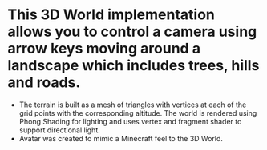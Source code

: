 # This 3D World implementation allows you to control a camera using arrow keys moving around a landscape which includes trees, hills and roads. 
- The terrain is built as a mesh of triangles with vertices at each of the grid points with the corresponding altitude. The world is rendered using Phong Shading for lighting and uses vertex and fragment shader to support directional light.
- Avatar was created to mimic a Minecraft feel to the 3D World.
